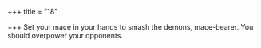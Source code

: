 +++
title = "18"

+++
Set your mace in your hands to smash the demons, mace-bearer. You should overpower your opponents.  